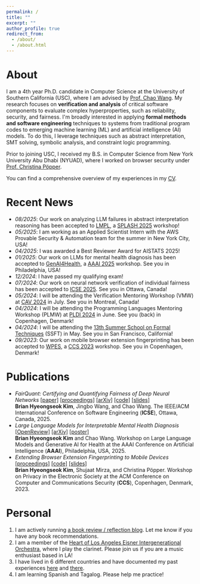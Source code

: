 ```yaml
---
permalink: /
title: ""
excerpt: ""
author_profile: true
redirect_from: 
  - /about/
  - /about.html
---
```


About
======
I am a 4th year Ph.D. candidate in Computer Science at the University of Southern California (USC), where I am advised by [Prof. Chao Wang](https://sites.usc.edu/chaowang/).
My research focuses on **verification and analysis** of critical software components to evaluate complex hyperproperties, such as reliability, security, and fairness.
I'm broadly interested in applying **formal methods and software engineering** techniques to systems from traditional program codes to emerging machine learning (ML) and artificial intelligence (AI) models.
To do this, I leverage techniques such as abstract interpretation, SMT solving, symbolic analysis, and constraint logic programming.

Prior to joining USC, I received my B.S. in Computer Science from New York University Abu Dhabi (NYUAD), where I worked on browser security under [Prof. Christina Pöpper](https://poepper.net/).

You can find a comprehensive overview of my experiences in my [CV](https://drive.google.com/file/d/1uho26OviEkv1iJdpalp8fV89eQ4jwd6V/view?usp=sharing).


Recent News
======
* *08/2025*: Our work on analyzing LLM failures in abstract interpretation reasoning has been accepted to [LMPL](https://conf.researchr.org/home/icfp-splash-2025/lmpl-2025), a [SPLASH 2025](https://conf.researchr.org/home/icfp-splash-2025) workshop!
* *05/2025*: I am working as an Applied Scientist Intern with the AWS Provable Security & Automation team for the summer in New York City, USA!
* *04/2025*: I was awarded a Best Reviewer Award for AISTATS 2025!
* *01/2025*: Our work on LLMs for mental health diagnosis has been accepted to [GenAI4Health](https://sites.google.com/view/genai4health-aaai-2025/home), a [AAAI 2025](https://aaai.org/conference/aaai/aaai-25/) workshop. See you in Philadelphia, USA!
* *12/2024*: I have passed my qualifying exam!
* *07/2024*: Our work on neural network verification of individual fairness has been accepted to [ICSE 2025](https://conf.researchr.org/home/icse-2025). See you in Ottawa, Canada!
* *05/2024*: I will be attending the Verification Mentoring Workshop (VMW) at [CAV 2024](https://i-cav.org/2024/) in July. See you in Montreal, Canada!
* *04/2024*: I will be attending the Programming Languages Mentoring Workshop (PLMW) at [PLDI 2024](https://pldi24.sigplan.org) in June. See you (back) in Copenhagen, Denmark!
* *04/2024*: I will be attending the [13th Summer School on Formal Techniques](https://fm.csl.sri.com/SSFT24/) (SSFT) in May. See you in San Francisco, California!
* *09/2023*: Our work on mobile browser extension fingerprinting has been accepted to [WPES](https://www.wpes2023.conf.kth.se/), a [CCS 2023](https://www.sigsac.org/ccs/CCS2023/) workshop. See you in Copenhagen, Denmark!

Publications
======
* *FairQuant: Certifying and Quantifying Fairness of Deep Neural Networks* [[paper]](https://briankim113.github.io/files/icse25-paper.pdf) [[proceedings]](https://doi.ieeecomputersociety.org/10.1109/ICSE55347.2025.00016) [[arXiv]](https://arxiv.org/abs/2409.03220) [[code]](https://github.com/briankim113/FairQuant-Artifact) [[slides]](https://briankim113.github.io/files/icse25-slides.pdf)
<br> **Brian Hyeongseok Kim**, Jingbo Wang, and Chao Wang. The IEEE/ACM International Conference on Software Engineering (**ICSE**), Ottawa, Canada, 2025.
* *Large Language Models for Interpretable Mental Health Diagnosis* [[OpenReview]](https://openreview.net/forum?id=L5iBC2En9N) [[arXiv]](https://arxiv.org/abs/2501.07653) [[poster]](https://briankim113.github.io/files/genai4health25-poster.pdf)
<br> **Brian Hyeongseok Kim** and Chao Wang. Workshop on Large Language Models and Generative AI for Health at the AAAI Conference on Artificial Intelligence (**AAAI**), Philadelphia, USA, 2025.
* *Extending Browser Extension Fingerprinting to Mobile Devices* [[proceedings]](https://dl.acm.org/doi/abs/10.1145/3603216.3624955) [[code]](https://github.com/briankim113/WPES2023-Artifact) [[slides]](https://briankim113.github.io/files/wpes23-slides.pdf)
<br> **Brian Hyeongseok Kim**, Shujaat Mirza, and Christina Pöpper. Workshop on Privacy in the Electronic Society at the ACM Conference on Computer and Communications Security (**CCS**), Copenhagen, Denmark, 2023.

Personal
======
1. I am actively running [a book review / reflection blog](https://brianreadsbooks.wordpress.com/). Let me know if you have any book recommendations.
2. I am a member of the [Heart of Los Angeles Eisner Intergenerational Orchestra](https://www.holaio.org/), where I play the clarinet. Please join us if you are a music enthusiast based in LA!
3. I have lived in 6 different countries and have documented my past experiences [here](https://briankim113.wixsite.com/ciao-italia) and [there](https://briankim113.wixsite.com/nyuad).
4. I am learning Spanish and Tagalog. Please help me practice!
